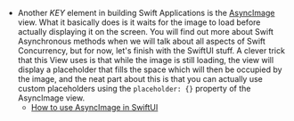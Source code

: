 - Another *KEY* element in building Swift Applications is the [AsyncImage](https://developer.apple.com/documentation/swiftui/asyncimage) view. What it basically does is it waits for the image to load before actually displaying it on the screen. You will find out more about Swift Asynchronous methods when we will talk about all aspects of Swift Concurrency, but for now, let's finish with the SwiftUI stuff. A clever trick that this View uses is that while the image is still loading, the view will display a placeholder that fills the space which will then be occupied by the image, and the neat part about this is that you can actually use custom placeholders using the `placeholder: {}` property of the AsyncImage view.
	- [How to use AsyncImage in SwiftUI](https://youtu.be/Qk5s-6ldNfA?si=RtqN43uW8sB2zGyC)